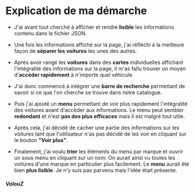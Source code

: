 # Explication de ma démarche

- J'ai avant tout cherché à afficher et rendre **lisible** les informations contenu dans le fichier JSON.

- Une fois les informations affiché sur la page, j'ai réfléchi à la meilleure façon de **séparer les voitures** les unes des autres.

- Après avoir rangé les **voitures** dans des **cartes** individuelles affichant l'intégralité des informations sur la page, il m'as fallu trouver un moyen d'**accéder rapidement** à n'importe quel véhicule.

- J'ai donc commencé à intégrer une **barre de recherche** permettant de savoir si ce que l'on cherche se trouve dans notre catalogue.

- Puis j'ai ajouté un **menu** permettant de voir plus rapidement l'intégralité des voitures avant d'accèder aux informations. Le menu peut sembler **redondant** et n'est **pas des plus efficaces** mais il est malgré tout utile.

- Après cela, j'ai décidé de cacher une partie des informations sur les voitures tant que l'utilisateur n'as pas décidé de les voir en cliquant sur le bouton **"Voir plus"**.

- Finalement, j'ai voulu **trier** les éléments du menu par marque et ouvrir un sous menu en cliquant sur un nom. On aurait ainsi vu toutes les voitures d'une marque en particulier plus facilement. Le **menu** aurait été bien **plus lisible**. Je n'y suis pas parvenu mais l'idée était présente.

##### ValouZ

